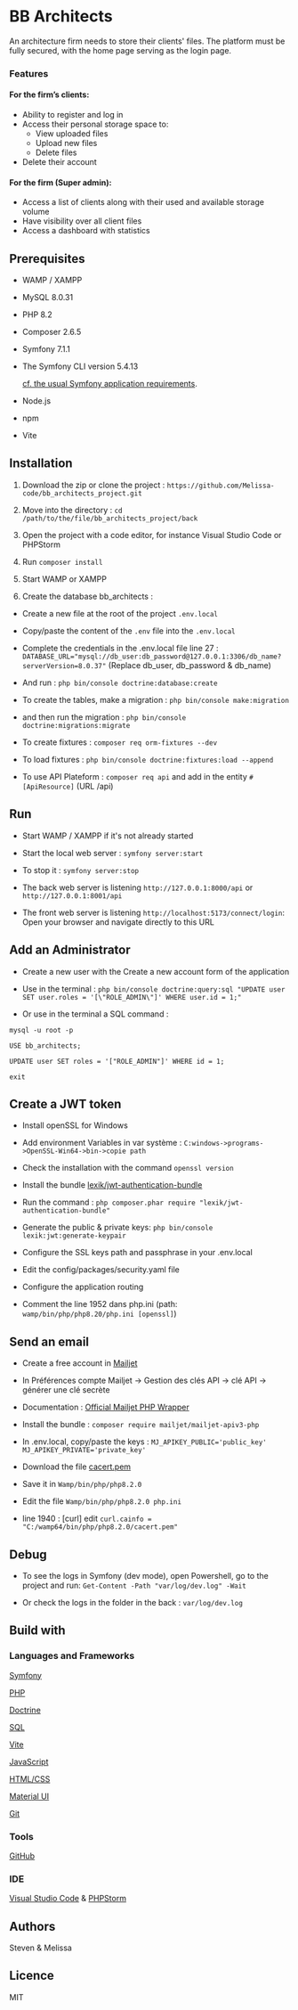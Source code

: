 # BB Architects

An architecture firm needs to store their clients' files. 
The platform must be fully secured, with the home page serving as the login page.

### Features

#### For the firm’s clients:
- Ability to register and log in
- Access their personal storage space to:
    - View uploaded files
    - Upload new files
    - Delete files
- Delete their account

#### For the firm (Super admin):
- Access a list of clients along with their used and available storage volume
- Have visibility over all client files
- Access a dashboard with statistics


## Prerequisites 

- WAMP / XAMPP 

- MySQL 8.0.31

- PHP 8.2

- Composer 2.6.5

- Symfony 7.1.1

- The Symfony CLI version 5.4.13 

  [cf. the usual Symfony application requirements](https://symfony.com/download).

- Node.js 

- npm 

- Vite 


## Installation

1. Download the zip or clone the project :
`https://github.com/Melissa-code/bb_architects_project.git`


2. Move into the directory :
`cd /path/to/the/file/bb_architects_project/back`


3. Open the project with a code editor, for instance Visual Studio Code or PHPStorm 


4. Run `composer install`


5. Start WAMP or XAMPP


6. Create the database bb_architects :

- Create a new file at the root of the project `.env.local`

- Copy/paste the content of the `.env` file into the `.env.local`

- Complete the credentials in the .env.local file line 27 :
`DATABASE_URL="mysql://db_user:db_password@127.0.0.1:3306/db_name?serverVersion=8.0.37"`
(Replace db_user, db_password & db_name)

- And run :
`php bin/console doctrine:database:create`


- To create the tables, make a migration :
`php bin/console make:migration`

- and then run the migration : 
`php bin/console doctrine:migrations:migrate`


- To create fixtures :
`composer req orm-fixtures --dev`

- To load fixtures : 
`php bin/console doctrine:fixtures:load --append`


- To use API Plateform :
`composer req api` and add in the entity `#[ApiResource]` (URL /api)


## Run

- Start WAMP / XAMPP if it's not already started
- Start the local web server : `symfony server:start` 
- To stop it : `symfony server:stop`


- The back web server is listening `http://127.0.0.1:8000/api` or `http://127.0.0.1:8001/api`


- The front web server is listening `http://localhost:5173/connect/login`: Open your browser and navigate directly to this URL


## Add an Administrator 

- Create a new user with the Create a new account form of the application

- Use in the terminal : `php bin/console doctrine:query:sql "UPDATE user SET user.roles = '[\"ROLE_ADMIN\"]' WHERE user.id = 1;"`


- Or use in the terminal a SQL command :

`mysql -u root -p`

`USE bb_architects;`

`UPDATE user SET roles = '["ROLE_ADMIN"]' WHERE id = 1;`

`exit`


## Create a JWT token 

- Install openSSL for Windows
- Add environment Variables in var système : `C:windows->programs->OpenSSL-Win64->bin->copie path`
- Check the installation with the command `openssl version`

- Install the bundle [lexik/jwt-authentication-bundle](https://symfony.com/bundles/LexikJWTAuthenticationBundle/current/index.html)
- Run the command : `php composer.phar require "lexik/jwt-authentication-bundle"`
- Generate the public & private keys: `php bin/console lexik:jwt:generate-keypair`
- Configure the SSL keys path and passphrase in your .env.local
- Edit the config/packages/security.yaml file 
- Configure the application routing
- Comment the line 1952 dans php.ini (path: `wamp/bin/php/php8.20/php.ini [openssl]`) 


## Send an email 

- Create a free account in [Mailjet](https://app.mailjet.com/signup?lang=en_US)
- In Préférences compte Mailjet -> Gestion des clés API -> clé API -> générer une clé secrète
- Documentation : [Official Mailjet PHP Wrapper](https://github.com/mailjet/mailjet-apiv3-php)
- Install the bundle : `composer require mailjet/mailjet-apiv3-php`
- In .env.local, copy/paste the keys : 
`MJ_APIKEY_PUBLIC='public_key'`
`MJ_APIKEY_PRIVATE='private_key'`


- Download the file [cacert.pem](https://curl.se/docs/caextract.html)
- Save it in `Wamp/bin/php/php8.2.0`
- Edit the file `Wamp/bin/php/php8.2.0 php.ini`
- line 1940 : [curl] edit `curl.cainfo = "C:/wamp64/bin/php/php8.2.0/cacert.pem"`


## Debug 

- To see the logs in Symfony (dev mode), open Powershell, go to the project and run:
`Get-Content -Path "var/log/dev.log" -Wait`

- Or check the logs in the folder in the back : `var/log/dev.log`


## Build with 

### Languages and Frameworks 

[Symfony](https://symfony.com/doc/current/index.html)

[PHP](https://www.php.net/manual/fr/index.php)

[Doctrine](https://www.doctrine-project.org/projects/doctrine-orm/en/2.14/index.html)

[SQL](https://sql.sh/)

[Vite](https://vitejs.dev/)

[JavaScript](https://developer.mozilla.org/fr/docs/Web/JavaScript)

[HTML/CSS](https://developer.mozilla.org/fr/) 

[Material UI](https://mui.com/material-ui/)

[Git](https://git-scm.com/docs/git/fr)


### Tools 

[GitHub](https://github.com/)


### IDE

[Visual Studio Code](https://code.visualstudio.com/) & [PHPStorm]()


## Authors 

Steven & Melissa 


## Licence

MIT 



